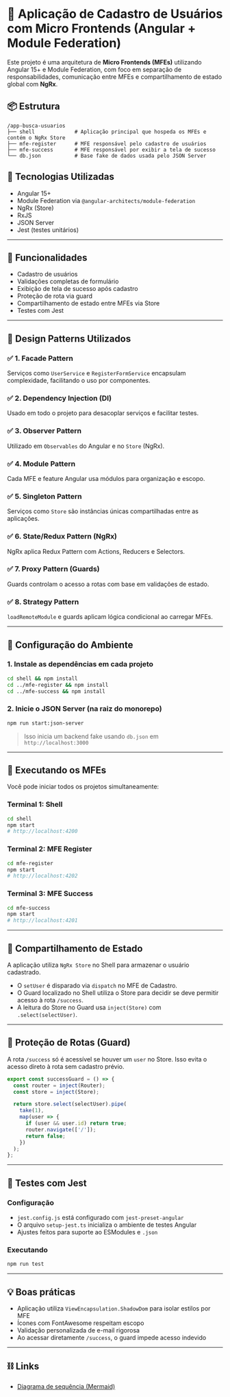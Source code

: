 # 🧩 Aplicação de Cadastro de Usuários com Micro Frontends (Angular + Module Federation)

Este projeto é uma arquitetura de **Micro Frontends (MFEs)** utilizando Angular 15+ e Module Federation, com foco em separação de responsabilidades, comunicação entre MFEs e compartilhamento de estado global com **NgRx**.

## 📦 Estrutura

```
/app-busca-usuarios
├── shell             # Aplicação principal que hospeda os MFEs e contém o NgRx Store
├── mfe-register      # MFE responsável pelo cadastro de usuários
├── mfe-success       # MFE responsável por exibir a tela de sucesso
└── db.json           # Base fake de dados usada pelo JSON Server
```

## 🚀 Tecnologias Utilizadas

- Angular 15+
- Module Federation via `@angular-architects/module-federation`
- NgRx (Store)
- RxJS
- JSON Server
- Jest (testes unitários)

---

## 🧠 Funcionalidades

- Cadastro de usuários
- Validações completas de formulário
- Exibição de tela de sucesso após cadastro
- Proteção de rota via guard
- Compartilhamento de estado entre MFEs via Store
- Testes com Jest

---

## 🎨 Design Patterns Utilizados

### ✅ 1. **Facade Pattern**
Serviços como `UserService` e `RegisterFormService` encapsulam complexidade, facilitando o uso por componentes.

### ✅ 2. **Dependency Injection (DI)**
Usado em todo o projeto para desacoplar serviços e facilitar testes.

### ✅ 3. **Observer Pattern**
Utilizado em `Observables` do Angular e no `Store` (NgRx).

### ✅ 4. **Module Pattern**
Cada MFE e feature Angular usa módulos para organização e escopo.

### ✅ 5. **Singleton Pattern**
Serviços como `Store` são instâncias únicas compartilhadas entre as aplicações.

### ✅ 6. **State/Redux Pattern (NgRx)**
NgRx aplica Redux Pattern com Actions, Reducers e Selectors.

### ✅ 7. **Proxy Pattern (Guards)**
Guards controlam o acesso a rotas com base em validações de estado.

### ✅ 8. **Strategy Pattern**
`loadRemoteModule` e guards aplicam lógica condicional ao carregar MFEs.

---

## 📁 Configuração do Ambiente

### 1. Instale as dependências em cada projeto

```bash
cd shell && npm install
cd ../mfe-register && npm install
cd ../mfe-success && npm install
```

### 2. Inicie o JSON Server (na raiz do monorepo)

```bash
npm run start:json-server
```

> Isso inicia um backend fake usando `db.json` em `http://localhost:3000`

---

## 🔗 Executando os MFEs

Você pode iniciar todos os projetos simultaneamente:

### Terminal 1: Shell

```bash
cd shell
npm start
# http://localhost:4200
```

### Terminal 2: MFE Register

```bash
cd mfe-register
npm start
# http://localhost:4202
```

### Terminal 3: MFE Success

```bash
cd mfe-success
npm start
# http://localhost:4201
```

---

## 🧠 Compartilhamento de Estado

A aplicação utiliza `NgRx Store` no Shell para armazenar o usuário cadastrado.

- O `setUser` é disparado via `dispatch` no MFE de Cadastro.
- O Guard localizado no Shell utiliza o Store para decidir se deve permitir acesso à rota `/success`.
- A leitura do Store no Guard usa `inject(Store)` com `.select(selectUser)`.

---

## 🔐 Proteção de Rotas (Guard)

A rota `/success` só é acessível se houver um `user` no Store. Isso evita o acesso direto à rota sem cadastro prévio.

```ts
export const successGuard = () => {
  const router = inject(Router);
  const store = inject(Store);

  return store.select(selectUser).pipe(
    take(1),
    map(user => {
      if (user && user.id) return true;
      router.navigate(['/']);
      return false;
    })
  );
};
```

---

## 🧪 Testes com Jest

### Configuração

- `jest.config.js` está configurado com `jest-preset-angular`
- O arquivo `setup-jest.ts` inicializa o ambiente de testes Angular
- Ajustes feitos para suporte ao ESModules e `.json`

### Executando

```bash
npm run test
```

---

## 💡 Boas práticas

- Aplicação utiliza `ViewEncapsulation.ShadowDom` para isolar estilos por MFE
- Ícones com FontAwesome respeitam escopo
- Validação personalizada de e-mail rigorosa
- Ao acessar diretamente `/success`, o guard impede acesso indevido

---
## ⛓️ Links
- [Diagrama de sequência (Mermaid)](https://mermaid.live/edit#pako:eNqNk82O2jAQx1_F8gkkvkmWYKnbA2yrRSq7IqWHKhc3ng1Wk5jazooW8TB9lr5Yx04oUKjUXOzx_Gb8n_FkT1MlgDJq4FsFZQpzyTPNi6Qk-G25tjKVW15asibckLWpfv3UUl27P7x7cAAu3RVk0ljQN3LEdRLQMehXmcI1svDIIn5aEsfcyhJbpcFR9aa1zFa79jW2UhWKcFyza8UbyPMb5PuKa-FAU6UpGFPb_8TjmjqW25hJWZPr7v09HjPyWOKlPAOSqoK8KF1Uue8dEXjEBTdWN310WZqgTzyXghNlECm2uAh1HnviMWAdM5Jq4BZcR1uN0nWMrgW6np_ij6RfocvUnkV8jBoNhmTmI7FMJ-9xfoo-SlkBtrf0crEvWOGFWt97RubSbLlNNy0D1qtw97Xb52TdfUaW_BUy7jrJSb_p9Fsp3uylONR8TWKIfwBGHnaQVpZfPEtN-u1JhV96BnJIbatenJj2OXym5Bl0IS2OkK-KYARxsntSENi50W3_pad5YkZmXGtXxMW7O7Qx_lfSCV-7MuUXIAWUBqelOOu3n5xSFdCHgss8KWmHZloKyqyuoEMLrIM7k-5d2oTaDRSQUIZbwfXXhCblAWNwaj8rVRzDtKqyDWUvPDdoVVuBc9D89n9ONZQC9ExVpaUsGIU-CWV7uqOsG0S9aTS6i8JxGIyj6G7Yod8pGw4HvSgMptNpOJyOgzAKDh36w9877A3Cwd1gOhkF48loMkbXbwezd5c)